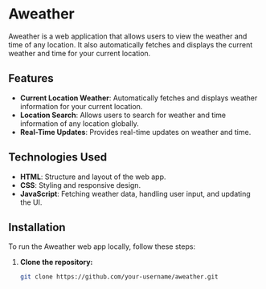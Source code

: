 # Aweather

Aweather is a web application that allows users to view the weather and time of any location. It also automatically fetches and displays the current weather and time for your current location.

## Features

- **Current Location Weather**: Automatically fetches and displays weather information for your current location.
- **Location Search**: Allows users to search for weather and time information of any location globally.
- **Real-Time Updates**: Provides real-time updates on weather and time.

## Technologies Used

- **HTML**: Structure and layout of the web app.
- **CSS**: Styling and responsive design.
- **JavaScript**: Fetching weather data, handling user input, and updating the UI.

## Installation

To run the Aweather web app locally, follow these steps:

1. **Clone the repository:**

   ```bash
   git clone https://github.com/your-username/aweather.git
